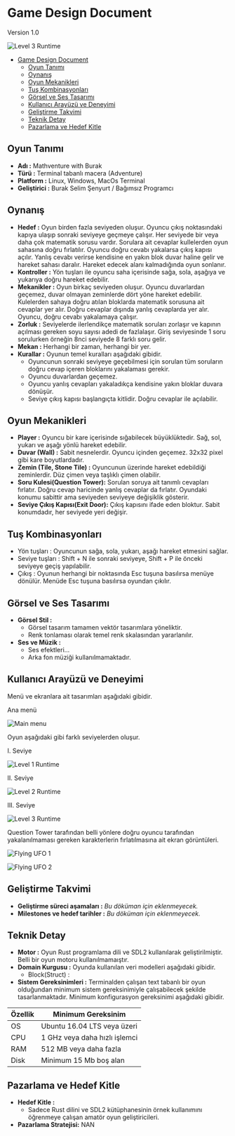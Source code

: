 # Game Design Document

Version 1.0

![Level 3 Runtime](level_03_runtime.png)

- [Game Design Document](#game-design-document)
  - [Oyun Tanımı](#oyun-tanımı)
  - [Oynanış](#oynanış)
  - [Oyun Mekanikleri](#oyun-mekanikleri)
  - [Tuş Kombinasyonları](#tuş-kombinasyonları)
  - [Görsel ve Ses Tasarımı](#görsel-ve-ses-tasarımı)
  - [Kullanıcı Arayüzü ve Deneyimi](#kullanıcı-arayüzü-ve-deneyimi)
  - [Geliştirme Takvimi](#geliştirme-takvimi)
  - [Teknik Detay](#teknik-detay)
  - [Pazarlama ve Hedef Kitle](#pazarlama-ve-hedef-kitle)

## Oyun Tanımı

- **Adı  :** Mathventure with Burak
- **Türü :** Terminal tabanlı macera (Adventure)
- **Platform :** Linux, Windows, MacOs Terminal
- **Geliştirici :** Burak Selim Şenyurt / Bağımsız Programcı

## Oynanış

- **Hedef :** Oyun birden fazla seviyeden oluşur. Oyuncu çıkış noktasındaki kapıya ulaşıp sonraki seviyeye geçmeye çalışır. Her seviyede bir veya daha çok matematik sorusu vardır. Sorulara ait cevaplar kullelerden oyun sahasına doğru fırlatılır. Oyuncu doğru cevabı yakalarsa çıkış kapısı açılır. Yanlış cevabı verirse kendisine en yakın blok duvar haline gelir ve hareket sahası daralır. Hareket edecek alanı kalmadığında oyun sonlanır.
- **Kontroller :** Yön tuşları ile oyuncu saha içerisinde sağa, sola, aşağıya ve yukarıya doğru hareket edebilir.
- **Mekanikler :** Oyun birkaç seviyeden oluşur. Oyuncu duvarlardan geçemez, duvar olmayan zeminlerde dört yöne hareket edebilir. Kulelerden sahaya doğru atılan bloklarda matematik sorusuna ait cevaplar yer alır. Doğru cevaplar dışında yanlış cevaplarda yer alır. Oyuncu, doğru cevabı yakalamaya çalışır.
- **Zorluk :** Seviyelerde ilerlendikçe matematik soruları zorlaşır ve kapının açılması gereken soyu sayısı adedi de fazlalaşır. Giriş seviyesinde 1 soru sorulurken örneğin 8nci seviyede 8 farklı soru gelir.
- **Mekan :** Herhangi bir zaman, herhangi bir yer.
- **Kurallar :** Oyunun temel kuralları aşağıdaki gibidir.
  - Oyuncunun sonraki seviyeye geçebilmesi için sorulan tüm soruların doğru cevap içeren bloklarını yakalaması gerekir.
  - Oyuncu duvarlardan geçemez.
  - Oyuncu yanlış cevapları yakaladıkça kendisine yakın bloklar duvara dönüşür.
  - Seviye çıkış kapısı başlangıçta kitlidir. Doğru cevaplar ile açılabilir.

## Oyun Mekanikleri

- **Player :** Oyuncu bir kare içerisinde sığabilecek büyüklüktedir. Sağ, sol, yukarı ve aşağı yönlü hareket edebilir.
- **Duvar (Wall) :** Sabit nesnelerdir. Oyuncu içinden geçemez. 32x32 pixel gibi kare boyutlardadır.
- **Zemin (Tile, Stone Tile) :** Oyuncunun üzerinde hareket edebildiği zeminlerdir. Düz çimen veya taşlıklı çimen olabilir.
- **Soru Kulesi(Question Tower):** Sorulan soruya ait tanımlı cevapları fırlatır. Doğru cevap haricinde yanlış cevaplar da fırlatır. Oyundaki konumu sabittir ama seviyeden seviyeye değişiklik gösterir.
- **Seviye Çıkış Kapısı(Exit Door):** Çıkış kapısını ifade eden bloktur. Sabit konumdadır, her seviyede yeri değişir.

## Tuş Kombinasyonları

- Yön tuşları : Oyuncunun sağa, sola, yukarı, aşağı hareket etmesini sağlar.
- Seviye tuşları : Shift + N ile sonraki seviyeye, Shift + P ile önceki seviyeye geçiş yapılabilir.
- Çıkış : Oyunun herhangi bir noktasında Esc tuşuna basılırsa menüye dönülür. Menüde Esc tuşuna basılırsa oyundan çıkılır.

## Görsel ve Ses Tasarımı

- **Görsel Stil :**
  - Görsel tasarım tamamen vektör tasarımlara yöneliktir.
  - Renk tonlaması olarak temel renk skalasından yararlanılır.
- **Ses ve Müzik :**
  - Ses efektleri...
  - Arka fon müziği kullanılmamaktadır.

## Kullanıcı Arayüzü ve Deneyimi

Menü ve ekranlara ait tasarımları aşağıdaki gibidir.

Ana menü

![Main menu](main_menu.png)

Oyun aşağıdaki gibi farklı seviyelerden oluşur.

I. Seviye

![Level 1 Runtime](level_01_runtime.png)

II. Seviye

![Level 2 Runtime](level_02_runtime.png)

III. Seviye

![Level 3 Runtime](level_03_runtime.png)

Question Tower tarafından belli yönlere doğru oyuncu tarafından yakalanılmaması gereken karakterlerin fırlatılmasına ait ekran görüntüleri.

![Flying UFO 1](flying_ufo_1.png)

![Flying UFO 2](flying_ufo_2.png)

## Geliştirme Takvimi

- **Geliştirme süreci aşamaları :** _Bu döküman için eklenmeyecek._
- **Milestones ve hedef tarihler :** _Bu döküman için eklenmeyecek._

## Teknik Detay

- **Motor :** Oyun Rust programlama dili ve SDL2 kullanılarak geliştirilmiştir. Belli bir oyun motoru kullanılmamaıştır.
- **Domain Kurgusu :** Oyunda kullanılan veri modelleri aşağıdaki gibidir.
  - Block(Struct) :
- **Sistem Gereksinimleri :** Terminalden çalışan text tabanlı bir oyun olduğundan minimum sistem gereksinimiyle çalışabilecek şekilde tasarlanmaktadır. Minimum konfigurasyon gereksinimi aşağıdaki gibidir.

| Özellik | Minimum Gereksinim            |
|---------|-------------------------------|
| OS      | Ubuntu 16.04 LTS veya üzeri   |
| CPU     | 1 GHz veya daha hızlı işlemci |
| RAM     | 512 MB veya daha fazla        |
| Disk    | Minimum 15 Mb boş alan        |

## Pazarlama ve Hedef Kitle

- **Hedef Kitle :**
  - Sadece Rust dilini ve SDL2 kütüphanesinin örnek kullanımını öğrenmeye çalışan amatör oyun geliştiricileri.
- **Pazarlama Stratejisi:** NAN
